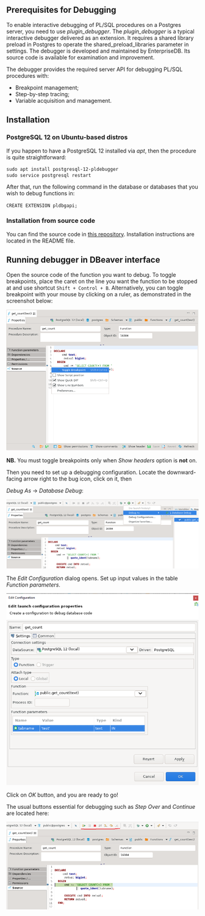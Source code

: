 ## Prerequisites for Debugging
To enable interactive debugging of PL/SQL procedures on a Postgres server, you need to use _plugin_debugger_. 
The _plugin_debugger_ is a typical interactive debugger delivered as an extension. 
It requires a shared library preload in Postgres to operate the shared_preload_libraries parameter in settings. 
The debugger is developed and maintained by  EnterpriseDB. Its source code is available for examination and improvement.
 
The debugger provides the required server API for debugging PL/SQL procedures with:

* Breakpoint management;
* Step-by-step tracing;
* Variable acquisition and management.

## Installation

### PostgreSQL 12 on Ubuntu-based distros
If you happen to have a PostgreSQL 12 installed via _apt_, then the procedure is quite straightforward:
```
sudo apt install postgresql-12-pldebugger
sudo service postgresql restart
```
After that, run the following command in the database or databases that you wish to debug functions in:

`CREATE EXTENSION pldbgapi;`

### Installation from source code

You can find the source code in [this repository](https://github.com/EnterpriseDB/pldebugger). 
Installation instructions are located in the README file.

## Running debugger in DBeaver interface

Open the source code of the function you want to debug. To toggle breakpoints, 
place the caret on the line you want the function to be stopped at and use shortcut `Shift + Control + B`. 
Alternatively, you can toggle breakpoint with your mouse by clicking on a 
ruler, as demonstrated in the screenshot below:

![](images/debug/pldebugger-toggle-breakpoint.png)

**NB.** You must toggle breakpoints only when _Show headers_ option is **not** on.

Then you need to set up a debugging configuration. 
Locate the downward-facing arrow right to the bug icon, click on it, then

_Debug As_ -> _Database Debug_:

![](images/debug/pldebugger-database-debug.png)

The _Edit Configuration_ dialog opens. Set up input values in the table 
_Function parameters_.

![](images/debug/pldebugger-edit-configuration.png)

Click on _OK_ button, and you are ready to go!

The usual buttons essential for debugging such as _Step Over_ and _Continue_ 
are located here:

![](images/debug/pldebugger-handles.png)